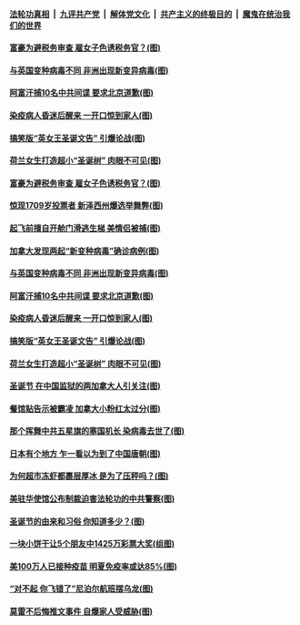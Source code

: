 ####  [法轮功真相](../../../../basic/blob/master/README.md?t=12280331) &nbsp;|&nbsp; [九评共产党](../../../../9ping.md/blob/master/README.md?t=12280331) &nbsp;|&nbsp; [解体党文化](../../../../jtdwh.md/blob/master/README.md?t=12280331)  &nbsp;|&nbsp; [共产主义的终极目的](../../../../gczydzjmd.md/blob/master/README.md?t=12280331) &nbsp;|&nbsp; [魔鬼在统治我们的世界](../../../../mgztzwmdsj.md/blob/master/README.md?t=12280331) 

#### [富豪为避税务审查 雇女子色诱税务官？(图)](../pages/p3/956678.md?t=12280331) 

#### [与英国变种病毒不同 非洲出现新变异病毒(图)](../pages/p3/957167.md?t=12280331) 

#### [阿富汗捕10名中共间谍 要求北京道歉(图)](../pages/p3/957163.md?t=12280331) 

#### [染疫病人昏迷后醒来 一开口惊到家人(图)](../pages/p3/957156.md?t=12280331) 

#### [搞笑版“英女王圣诞文告” 引爆论战(图)](../pages/p3/957153.md?t=12280331) 

#### [荷兰女生打造超小“圣诞树” 肉眼不可见(图)](../pages/p3/957066.md?t=12280331) 

#### [富豪为避税务审查 雇女子色诱税务官？(图)](../pages/p3/956678.md?t=12280331) 

#### [惊现1709岁投票者 新泽西州爆选举舞弊(图)](../pages/p3/957187.md?t=12280331) 

#### [起飞前擅自开舱门滑逃生梯 美情侣被捕(图)](../pages/p3/957180.md?t=12280331) 

#### [加拿大发现两起“新变种病毒”确诊病例(图)](../pages/p3/957176.md?t=12280331) 

#### [与英国变种病毒不同 非洲出现新变异病毒(图)](../pages/p3/957167.md?t=12280331) 

#### [阿富汗捕10名中共间谍 要求北京道歉(图)](../pages/p3/957163.md?t=12280331) 

#### [染疫病人昏迷后醒来 一开口惊到家人(图)](../pages/p3/957156.md?t=12280331) 

#### [搞笑版“英女王圣诞文告” 引爆论战(图)](../pages/p3/957153.md?t=12280331) 

#### [荷兰女生打造超小“圣诞树” 肉眼不可见(图)](../pages/p3/957066.md?t=12280331) 

#### [圣诞节 在中国监狱的两加拿大人引关注(图)](../pages/p3/957063.md?t=12280331) 

#### [餐馆贴告示被霸凌 加拿大小粉红太过分(图)](../pages/p3/957060.md?t=12280331) 

#### [那个挥舞中共五星旗的塞国机长 染病毒去世了(图)](../pages/p3/957044.md?t=12280331) 

#### [日本有个地方 乍一看以为到了中国唐朝(图)](../pages/p3/956949.md?t=12280331) 

#### [为何超市冻虾都裹层厚冰 是为了压秤吗？(图)](../pages/p3/956609.md?t=12280331) 

#### [美驻华使馆公布制裁迫害法轮功的中共警察(图)](../pages/p3/956983.md?t=12280331) 

#### [圣诞节的由来和习俗 你知道多少？(图)](../pages/p3/956318.md?t=12280331) 

#### [一块小饼干让5个朋友中1425万彩票大奖(组图)](../pages/p3/956988.md?t=12280331) 

#### [美100万人已接种疫苗 明夏免疫率或达85%(图)](../pages/p3/956951.md?t=12280331) 

#### [“对不起 你飞错了”尼泊尔航班摆乌龙(图)](../pages/p3/956926.md?t=12280331) 

#### [莫雷不后悔推文事件 自爆家人受威胁(图)](../pages/p3/956944.md?t=12280331) 

